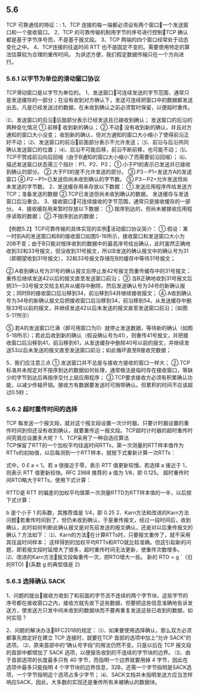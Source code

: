## 5.6 

TCP 可靠通信的特征：:
1、TCP 连接的每一端都必须设有两个窗口一个发送窗口和一个接收窗口。
2、TCP 的可靠传输机制用字节的序号进行控制TCP 确认都是基于字节序号而，不是基于报文段。 
3、TCP 两端的四个窗口经常处于动态变化之中。
4、TCP连接的往返时间 RTT 也不是固定不变的。需要使用特定的算法估算较为合理的重传时间。
为讲述方便，我们假定数据传输只在一个方向进行。

### 5.6.1 以字节为单位的滑动窗口协议

TCP滑动窗口是以字节为单位的。 
1、发送窗口可连续发送的字节范围，通常只是发送缓存的一部分；在没有收到对方确认下，发送可连续把窗口中的数据都发送出去。凡是已经发送过的数据，在未收到确认之前必须暂时保留，以便超时重传。

⑴、发送窗口的后沿后面部分表示已经发送且已接收到确认；
	发送窗口的后沿的两种变化情况 
	①.前移	收到新的确认；
	②.不动	没有收到新的确认，并且对方通知的窗口大小没变；
收到新的确认，但对方通知的窗口大小缩小了使得前沿正好不动；
⑵、发送窗口的前沿前面部分表示不允许发送；
⑶、前沿与后沿共同确认发送窗口的位置；
⑷、后沿不可能后移，前沿不断前移，也可能不动；
⑸、TCP不赞成前沿向后回缩（由于B通知的窗口大小缩小了而需要前沿回缩）；
⑹、描述发送窗口状态需三个指针：P1、P2、P3；
①.小于P1的表示已发送并已接收到确认的部分。
②.大于P3的是不允许发送的部分。
③.P3－P1=发送方A的发送窗口
④.P2－P1=已发送但尚未收到确认的字节数。
⑤.P3－P2=允许发送但尚未发送的字节数。
2、发送缓存用来存放以下数据： 
①.发送应用程序传给发送方TCP；准备发送的数据
②.TCP已发送但尚未收到确认的数据。 
发送缓存与发送窗口后沿重合。 
3、接收窗口可连续接收的字节范围，通常只是接收缓存的一部分。
4、接收缓存用来暂时存放以下数据： 
①.按序到达的，但尚未被接收应用程序读取的数据；
②.不按序到达的数据；

【例题5.2】TCP可靠传输的具体实现的实例活动窗口协议简介： 
①.假设：某一时刻A的发送窗口和B的接收窗口如图5-16所示，接收窗口和发送窗口大小为20B不变；由于B只能对按序收到的数据中的最高序号给出确认，此时虽然正确地收到32和33号报文，但没收到31号报文，所以B发送的确认报文中的确认号为31（即期望收到31号报文），32和33号报文存储在B的缓存中等待31号报文；

②.A收到确认号为31号的确认报文后停止发42号报文而重传缓存中的31号报文；重传后继续发送42以后的报文直至发送窗口前沿； 
③.当B正确地收到31号报文后把31—33号报文交给主机并从缓存中删除，然后发送确认号为34号的新确认报文；同时B的接收窗口后沿移到34，前沿移到54并继续接收报文； 
④.A收到确认号为34号的新确认报文后把接收窗口后沿移到34，前沿移到54，从发送缓存中删除33号以前的报文，并继续发送42以后未发送的报文直至发送窗口前沿；（如图5-17所示）

⑤.若A的发送窗口已满（即可用窗口为0）就停止发送数据，等待新的确认（如图5-18所示）；若此后收到新的确认（假设确认号为41），则重传41号报文，并把接收窗口后沿移到41，前沿移到61，从发送缓存中删除40号以前的报文，并继续发送53以后未发送的报文直至发送窗口前沿；如此循环直至B接收完数据；

5、我们应注意三点 
   	①.发送窗口并不总是与接收方接收的窗口一样大；
②.TCP标准并未规定对不按序到达的数据如何处理，通常做法是临时存在接收窗口，等缺少的字节到达后再按序交付上层应用程序；
③.TCP要求接收方必须有积累确认功能，以减少传输开销。接收方有数据要发送时可捎带确认。但累积的时间不应该超过0.5秒；

### 5.6.2 超时重传时间的选择

TCP 每发送一个报文段，就对这个报文段设置一次计时器。只要计时器设置的重传时间到但还没有收到确认，就要重传这一报文段。TCP超时计时器的超时重传时间究竟应设置多大呢？ 
1、TCP采用了一种自适应算法  
TCP保留了RTT的一个加权平均往返时间RTTs，第一次测量的RTT样本值作为RTTs的初始值，以后每测到一个RTT样本，就按下式重新计算一次RTTs：

式中，0 £ a < 1。若 a 很接近于零，表示 RTT 值更新较慢。若选择 a 接近于 1，则表示 RTT 值更新较快。RFC 2988 推荐的 a 值为 1/8，即 0.125。 
超时重传时间RTO略大于RTTs，使用下式计算：

RTTD是 RTT 的偏差的加权平均值第一次测量RTTD为RTT样本值的一半，以后按下式计算：

b 是个小于 1 的系数，其推荐值是 1/4，即 0.25
2、Karn方法和改进的Karn方法
问题若重传时间到了，但仍未收到确认，于是重传报文，经过一段时间后，收到确认，此时如何判断此确认报文是对先前发送的报文确认，还是对以后重传报文的确认？方法如下：
⑴、Karn的方法在计算RTTs时，只要报文重传了，就不采用其往返时间样本；
这样得到的加权平均RTTs和RTO就比较准确。但这引起新的问题，即若报文段时延增大了很多，超时重传时间无法更新，使重传次数增多。
⑵、改进的Karn方法报文段每重传一次，把RTO增大一些。
新的 RTO = g ´（旧的RTO) {系数 g 的典型值是 2}

### 5.6.3 选择确认 SACK



1、问题的提出接收方收到了和前面的字节流不连续的两个字节块，这些字节的序号都在接收窗口之内，接收方就先收下这些数据，但要把这些信息准确地告诉发送方，使发送方只发中间未收到的数据块而不要再重复发送这些已收到的数据，如何实现？

2、问题的解决办法RFC2018的规定：
⑴、如果要使用选择确认，那么双方必须都事先商定好在建立 TCP 连接时，就要在TCP 首部的选项中加上“允许 SACK”的选项。
⑵、原来首部中的“确认号字段”的用法仍然不变。只是以后在 TCP 报文段的首部中都增加了 SACK 选项，以便报告收到的不连续的字节块的边界。
⑶、由于首部选项的长度最多只有 40 字节，而指明一个边界就要用掉 4 字节，因此在选项中最多只能指明 4 个字节块的边界信息，32B，还需一个字节指明是SACK选项，一个字节指明这个选项占多少字节；
⑷、SACK文档并未指明发送方应当怎样响应SACK，因此，大多数的实现还是重传所有未被确认的数据块。
